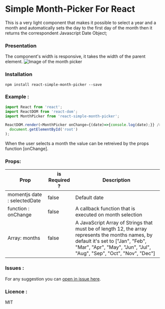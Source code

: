 #   Simple Month-Picker For React
This is a very light component that makes it possible to select a year and a month and automatically sets the day to the first day of the month then it returns the correspondent Javascript Date Object;

### Presentation
The component's width is responsive, it takes the width of the parent element.
![Image of the month picker](https://cloud.githubusercontent.com/assets/10856604/25960110/4b5c63d2-3676-11e7-89d6-4a926547e7ec.png)


### Installation
```shell
npm install react-simple-month-picker --save
```
### Example :
```javascript
import React from 'react';
import ReactDOM from 'react-dom';
import MonthPicker from 'react-simple-month-picker';

ReactDOM.render(<MonthPicker onChange={(date)=>{console.log(date);}} />,
  document.getElementById('root')
);
```
When the user selects a month the value can be retreived by the props function [onChange].

### Props:
|  Prop | is Required ?   | Description   |
|---|---|---|
| momentjs date : selectedDate  | false  | Default date   |
| function : onChange  | false  | A callback function that is executed on month selection   |
|  Array: months |  false | A JavaScript Array of Strings that must be of length 12, the array represents the months names, by default it's set to ["Jan", "Feb", "Mar", "Apr", "May", "Jun", "Jul", "Aug", "Sep", "Oct", "Nov", "Dec"]  |

### Issues :
For any suggestion you can [open in issue here](https://github.com/Meshredded/react-simple-month-picker/issues).

### Licence :
MIT
